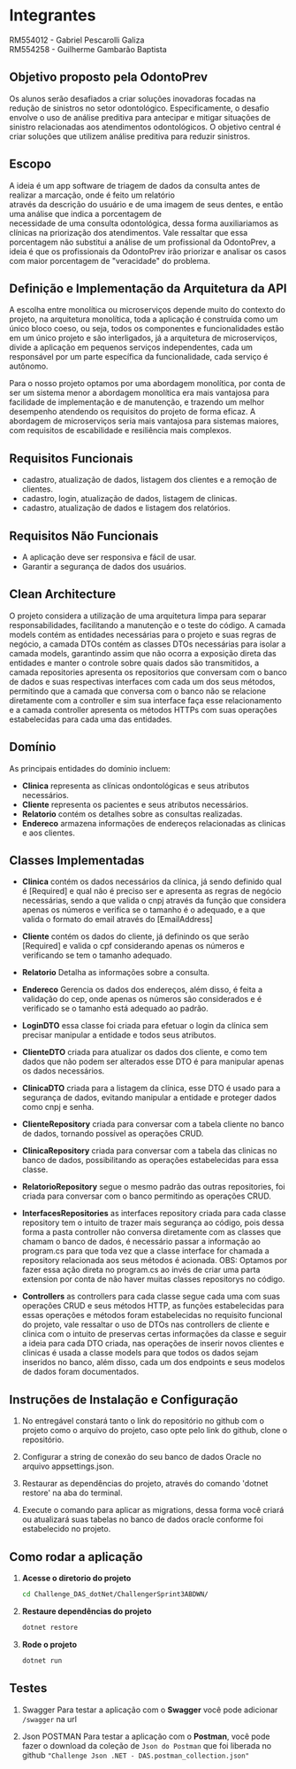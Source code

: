 ﻿# Integrantes
RM554012 - Gabriel Pescarolli Galiza  
RM554258 - Guilherme Gambarão Baptista  

## Objetivo proposto pela OdontoPrev

Os alunos serão desafiados a criar soluções inovadoras focadas na 
redução de sinistros no setor odontológico. Especificamente, o desafio 
envolve o uso de análise preditiva para antecipar e mitigar situações de 
sinistro relacionadas aos atendimentos odontológicos.
O objetivo central é criar soluções que utilizem análise preditiva para 
reduzir sinistros.


## Escopo

A ideia é um app software de triagem de dados da consulta antes de realizar a marcação, onde é feito um relatório  
através da descrição do usuário e de uma imagem de seus dentes, e então uma análise que indica a porcentagem de  
necessidade de uma consulta odontológica, dessa forma auxiliariamos as clínicas na priorização dos atendimentos. 
Vale ressaltar que essa porcentagem não substitui a análise de um profissional da OdontoPrev, a ideia é que os 
profissionais da OdontoPrev irão priorizar e analisar os casos com maior porcentagem de "veracidade" do problema.


## Definição e Implementação da Arquitetura da API

A escolha entre monolítica ou microserviços depende muito do contexto do projeto, na arquitetura monolítica, toda
a aplicação é construída como um único bloco coeso, ou seja, todos os componentes e funcionalidades estão em um 
único projeto e são interligados, já a arquitetura de microserviços, divide a aplicação em pequenos serviços
independentes, cada um responsável por um parte específica da funcionalidade, cada serviço é autônomo.

Para o nosso projeto optamos por uma abordagem monolítica, por conta de ser um sistema menor a abordagem 
monolítica era mais vantajosa para facilidade de implementação e de manutenção, e trazendo um melhor desempenho 
atendendo os requisitos do projeto de forma eficaz. A abordagem de microserviços seria mais vantajosa para 
sistemas maiores, com requisitos de escabilidade e resiliência mais complexos.


## Requisitos Funcionais 

- cadastro, atualização de dados, listagem dos clientes e a remoção de clientes.
- cadastro, login, atualização de dados, listagem de clinicas.
- cadastro, atualização de dados e listagem dos relatórios.

## Requisitos Não Funcionais

- A aplicação deve ser responsiva e fácil de usar.
- Garantir a segurança de dados dos usuários.


## Clean Architecture

O projeto considera a utilização de uma arquitetura limpa para separar responsabilidades, facilitando a manutenção
e o teste do código. A camada models contém as entidades necessárias para o projeto e suas regras de negócio, a 
camada DTOs contém as classes DTOs necessárias para isolar a camada models, garantindo assim que não ocorra a 
exposição direta das entidades e manter o controle sobre quais dados são transmitidos, a camada repositories 
apresenta os repositorios que conversam com o banco de dados e suas respectivas interfaces com cada um dos seus
métodos, permitindo que a camada que conversa com o banco não se relacione diretamente com a controller e sim sua
interface faça esse relacionamento e a camada controller apresenta os métodos HTTPs com suas operações estabelecidas
para cada uma das entidades.

## Domínio 
As principais entidades do domínio incluem:

- **Clinica** representa as clínicas ondontológicas e seus atributos necessários.
- **Cliente** representa os pacientes e seus atributos necessários.
- **Relatorio** contém os detalhes sobre as consultas realizadas.
- **Endereco** armazena informações de endereços relacionadas as clinicas e aos clientes.

## Classes Implementadas

- **Clinica** contém os dados necessários da clínica, já sendo definido qual é [Required] e qual não é preciso ser
e apresenta as regras de negócio necessárias, sendo a que valida o cnpj através da função que considera apenas os 
números e verifica se o tamanho é o adequado, e a que valida o formato do email através do [EmailAddress]

- **Cliente** contém os dados do cliente, já definindo os que serão [Required] e valida o cpf considerando apenas
os números e verificando se tem o tamanho adequado.

- **Relatorio** Detalha as informações sobre a consulta.

- **Endereco** Gerencia os dados dos endereços, além disso, é feita a validação do cep, onde apenas os números são
considerados e é verificado se o tamanho está adequado ao padrão.

- **LoginDTO** essa classe foi criada para efetuar o login da clínica sem precisar manipular a entidade e todos seus
atributos.

- **ClienteDTO** criada para atualizar os dados dos cliente, e como tem dados que não podem ser alterados esse DTO
é para manipular apenas os dados necessários.

- **ClinicaDTO** criada para a listagem da clínica, esse DTO é usado para a segurança de dados, evitando manipular
a entidade e proteger dados como cnpj e senha.

- **ClienteRepository** criada para conversar com a tabela cliente no banco de dados, tornando possível as operações
CRUD.

- **ClinicaRepository** criada para conversar com a tabela das clinicas no banco de dados, possibilitando as operações
estabelecidas para essa classe.

- **RelatorioRepository** segue o mesmo padrão das outras repositories, foi criada para conversar com o banco permitindo
as operações CRUD.

- **InterfacesRepositories** as interfaces repository criada para cada classe repository tem o intuito de trazer
mais segurança ao código, pois dessa forma a pasta controller não conversa diretamente com as classes que chamam
o banco de dados, é necessário passar a informação ao program.cs para que toda vez que a classe interface for 
chamada a repository relacionada aos seus métodos é acionada. OBS: Optamos por fazer essa ação direta no program.cs
ao invés de criar uma parta extension por conta de não haver muitas classes repositorys no código.

- **Controllers** as controllers para cada classe segue cada uma com suas operações CRUD e seus métodos HTTP, as
funções estabelecidas para essas operações e métodos foram estabelecidas no requisito funcional do projeto, vale
ressaltar o uso de DTOs nas controllers de cliente e clinica com o intuito de preservas certas informações da 
classe e seguir a ideia para cada DTO criada, nas operações de inserir novos clientes e clinicas é usada a classe
models para que todos os dados sejam inseridos no banco, além disso, cada um dos endpoints e seus modelos de dados
foram documentados.




## Instruções de Instalação e Configuração

1. No entregável constará tanto o link do repositório no github com o projeto como o arquivo 
do projeto, caso opte pelo link do github, clone o repositório.

2. Configurar a string de conexão do seu banco de dados Oracle no arquivo appsettings.json.

3. Restaurar as dependências do projeto, através do comando 'dotnet restore' na aba do terminal.

4. Execute o comando para aplicar as migrations, dessa forma você criará ou atualizará suas 
tabelas no banco de dados oracle conforme foi estabelecido no projeto.

## Como rodar a aplicação

1. **Acesse o diretorio do projeto**
    ```bash
    cd Challenge_DAS_dotNet/ChallengerSprint3ABDWN/
    ```

2. **Restaure dependências do projeto**
    ```bash
    dotnet restore
    ```

3. **Rode o projeto**
    ```bash
    dotnet run
    ```

## Testes

1. Swagger
Para testar a aplicação com o **Swagger** você pode adicionar `/swagger` na url  

2. Json POSTMAN
Para testar a aplicação com o **Postman**, você pode fazer o download da coleção de `Json do Postman` que foi liberada no github `"Challenge Json .NET - DAS.postman_collection.json"`